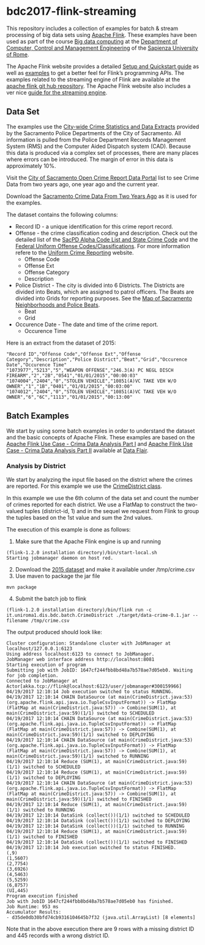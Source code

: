 # bdc2017-flink-streaming

This repository includes a collection of examples for batch & stream processing of big data sets using [Apache Flink](https://flink.apache.org/). These examples have been used as part of the course [Big data computing](https://piazza.com/uniroma1.it/spring2017/1044406/home) at the [Department of Computer, Control and Management Engineering](http://www.dis.uniroma1.it/en) of the [Sapienza University of Rome](http://en.uniroma1.it/).

The Apache Flink website provides a detailed [Setup and Quickstart guide](https://ci.apache.org/projects/flink/flink-docs-release-1.2/quickstart/setup_quickstart.html) as well as [examples](https://ci.apache.org/projects/flink/flink-docs-release-1.2/examples/) to get a better feel for Flink’s programming APIs. The examples related to the streaming engine of Flink are available at the [apache flink git hub repository](https://github.com/apache/flink/tree/master/flink-examples/flink-examples-streaming/src/main/java/org/apache/flink/streaming/examples). The Apache Flink website also includes a ver nice [guide for the streaming engine](https://ci.apache.org/projects/flink/flink-docs-release-1.2/dev/datastream_api.html).


## Data Set

The examples use the [City-wide Crime Statistics and Data Extracts](https://www.cityofsacramento.org/Police/Crime/Data-Extracts) provided by the Sacramento Police Departments of the City of Sacramento. All information is pulled from the Police Department Records Management System (RMS) and the Computer Aided Dispatch system (CAD). Because this data is produced via a complex set of processes, there are many places where errors can be introduced. The margin of error in this data is approximately 10%.

Visit the [City of Sacramento Open Crime Report Data Portal](http://data.cityofsacramento.org/home/) list to see Crime Data from two years ago, one year ago and the current year.

Download the [Sacramento Crime Data From Two Years Ago](http://data.cityofsacramento.org/dataviews/93309/sacramento-crime-data-from-two-years-ago/) as it is used for the examples. 

The dataset contains the following columns:
* Record ID - a unique identification for this crime report record.
* Offense - the crime classification coding and description. Check out the detailed list of the [SacPD Alpha Code List and State Crime Code](https://www.cityofsacramento.org/-/media/Corporate/Files/Police/Crime/spdcodes.pdf?la=en) and the [Federal Uniform Offense Codes/Classifications](https://www.cityofsacramento.org/-/media/Corporate/Files/Police/Crime/ucrcodes.pdf?la=en). For more information refere to the [Uniform Crime Reporting](https://ucr.fbi.gov/) website.
  * Offense Code
  * Offense Ext
  * Offense Category
  * Description
* Police District - The city is divided into 6 Districts. The Districts are divided into Beats, which are assigned to patrol officers. The Beats are divided into Grids for reporting purposes. See the [Map of Sacramento Neighborhoods and Police Beats](https://www.cityofsacramento.org/-/media/Corporate/Files/Police/Crime/Maps/2015-Beat-Map-V2.pdf?la=en). 
  * Beat
  * Grid
* Occurence Date - The date and time of the crime report.
  * Occurence Time

Here is an extract from the dataset of 2015:

```
"Record ID","Offense Code","Offense Ext","Offense Category","Description","Police District","Beat","Grid","Occurence Date","Occurence Time"
"1073977","5213","5","WEAPON OFFENSE","246.3(A) PC NEGL DISCH FIREARM","2","2B","0541","01/01/2015","00:00:03"
"1074004","2404","0","STOLEN VEHICLE","10851(A)VC TAKE VEH W/O OWNER","1","1B","0401","01/01/2015","00:03:00"
"1074012","2404","0","STOLEN VEHICLE","10851(A)VC TAKE VEH W/O OWNER","6","6C","1113","01/01/2015","00:13:00"
```

## Batch Examples

We start by using some batch examples in order to understand the dataset and the basic concepts of Apache Flink. These examples are based on the [Apache Flink Use Case - Crima Data Analysis Part I](http://data-flair.training/blogs/apache-flink-use-case-crime-data-analysis/)
and [Apache Flink Use Case - Crima Data Analysis Part II](http://data-flair.training/blogs/apache-flink-real-world-use-case-crime-data-analysis-2/) available at [Data Flair](http://data-flair.training/blogs/).

### Analysis by District

We start by analyzing the input file based on the district where the crimes are reported.
For this example we use the [CrimeDistrict class](src/main/java/it/uniroma1/dis/bdc/batch/CrimeDistrict.java).

In this example we use the 6th column of the data set and count the number of crimes reported for each district.
We use a FlatMap to construct the two-valued tuples (district-id, 1) and in the sequel we request from Flink to
group the tuples based on the 1st value and sum the 2nd values.

The execution of this example is done as follows:

1. Make sure that the Apache Flink engine is up and running
```
(flink-1.2.0 installation directory)/bin/start-local.sh
Starting jobmanager daemon on host red.
```
2. Download the [2015 dataset](http://bit.ly/1WOB0Ih) and make it available under /tmp/crime.csv
3. Use maven to package the jar file
```
mvn package
```
4. Submit the batch job to flink
```
(flink-1.2.0 installation directory)/bin/flink run -c it.uniroma1.dis.bdc.batch.CrimeDistrict ./target/data-crime-0.1.jar --filename /tmp/crime.csv
```

The output produced should look like:
```
Cluster configuration: Standalone cluster with JobManager at localhost/127.0.0.1:6123
Using address localhost:6123 to connect to JobManager.
JobManager web interface address http://localhost:8081
Starting execution of program
Submitting job with JobID: 1647cf244fbb8bd48a7b578ae7d05eb0. Waiting for job completion.
Connected to JobManager at Actor[akka.tcp://flink@localhost:6123/user/jobmanager#300159966]
04/19/2017 12:10:14	Job execution switched to status RUNNING.
04/19/2017 12:10:14	CHAIN DataSource (at main(CrimeDistrict.java:53) (org.apache.flink.api.java.io.TupleCsvInputFormat)) -> FlatMap (FlatMap at main(CrimeDistrict.java:57)) -> Combine(SUM(1), at main(CrimeDistrict.java:59)(1/1) switched to SCHEDULED
04/19/2017 12:10:14	CHAIN DataSource (at main(CrimeDistrict.java:53) (org.apache.flink.api.java.io.TupleCsvInputFormat)) -> FlatMap (FlatMap at main(CrimeDistrict.java:57)) -> Combine(SUM(1), at main(CrimeDistrict.java:59)(1/1) switched to DEPLOYING
04/19/2017 12:10:14	CHAIN DataSource (at main(CrimeDistrict.java:53) (org.apache.flink.api.java.io.TupleCsvInputFormat)) -> FlatMap (FlatMap at main(CrimeDistrict.java:57)) -> Combine(SUM(1), at main(CrimeDistrict.java:59)(1/1) switched to RUNNING
04/19/2017 12:10:14	Reduce (SUM(1), at main(CrimeDistrict.java:59)(1/1) switched to SCHEDULED
04/19/2017 12:10:14	Reduce (SUM(1), at main(CrimeDistrict.java:59)(1/1) switched to DEPLOYING
04/19/2017 12:10:14	CHAIN DataSource (at main(CrimeDistrict.java:53) (org.apache.flink.api.java.io.TupleCsvInputFormat)) -> FlatMap (FlatMap at main(CrimeDistrict.java:57)) -> Combine(SUM(1), at main(CrimeDistrict.java:59)(1/1) switched to FINISHED
04/19/2017 12:10:14	Reduce (SUM(1), at main(CrimeDistrict.java:59)(1/1) switched to RUNNING
04/19/2017 12:10:14	DataSink (collect())(1/1) switched to SCHEDULED
04/19/2017 12:10:14	DataSink (collect())(1/1) switched to DEPLOYING
04/19/2017 12:10:14	DataSink (collect())(1/1) switched to RUNNING
04/19/2017 12:10:14	Reduce (SUM(1), at main(CrimeDistrict.java:59)(1/1) switched to FINISHED
04/19/2017 12:10:14	DataSink (collect())(1/1) switched to FINISHED
04/19/2017 12:10:14	Job execution switched to status FINISHED.
(,9)
(1,5607)
(2,7754)
(3,6926)
(4,5463)
(5,5259)
(6,8757)
(UI,445)
Program execution finished
Job with JobID 1647cf244fbb8bd48a7b578ae7d05eb0 has finished.
Job Runtime: 953 ms
Accumulator Results:
- d35de0db30bfd74cb9316104645b7f32 (java.util.ArrayList) [8 elements]
```

Note that in the above execution there are 9 rows with a missing district ID and 445 records with a wrong district ID.


